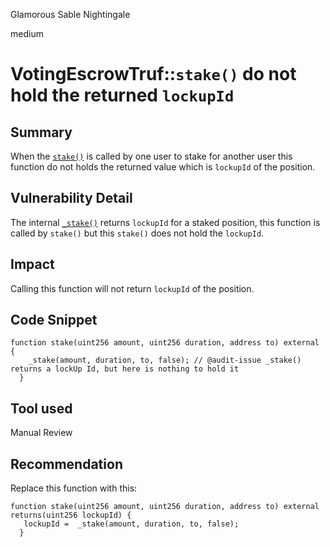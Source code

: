 Glamorous Sable Nightingale

medium

# VotingEscrowTruf::`stake()` do not hold the returned `lockupId`

## Summary
When the [`stake()`](https://github.com/sherlock-audit/2023-12-truflation/blob/main/truflation-contracts/src/token/VotingEscrowTruf.sol#L96) is called by one user to stake for another user this function do not holds the returned value which is `lockupId` of the position.

## Vulnerability Detail
The internal [`_stake()`](https://github.com/sherlock-audit/2023-12-truflation/blob/main/truflation-contracts/src/token/VotingEscrowTruf.sol#L137) returns `lockupId` for a staked position, this function is called by `stake()` but this `stake()` does not hold the `lockupId`.

## Impact
Calling this function will not return `lockupId` of the position.

## Code Snippet
```solidity
function stake(uint256 amount, uint256 duration, address to) external {
    _stake(amount, duration, to, false); // @audit-issue _stake() returns a lockUp Id, but here is nothing to hold it
  }
```

## Tool used

Manual Review

## Recommendation
Replace this function with this:
```solidity
function stake(uint256 amount, uint256 duration, address to) external  returns(uint256 lockupId) {
   lockupId =  _stake(amount, duration, to, false); 
  }
```